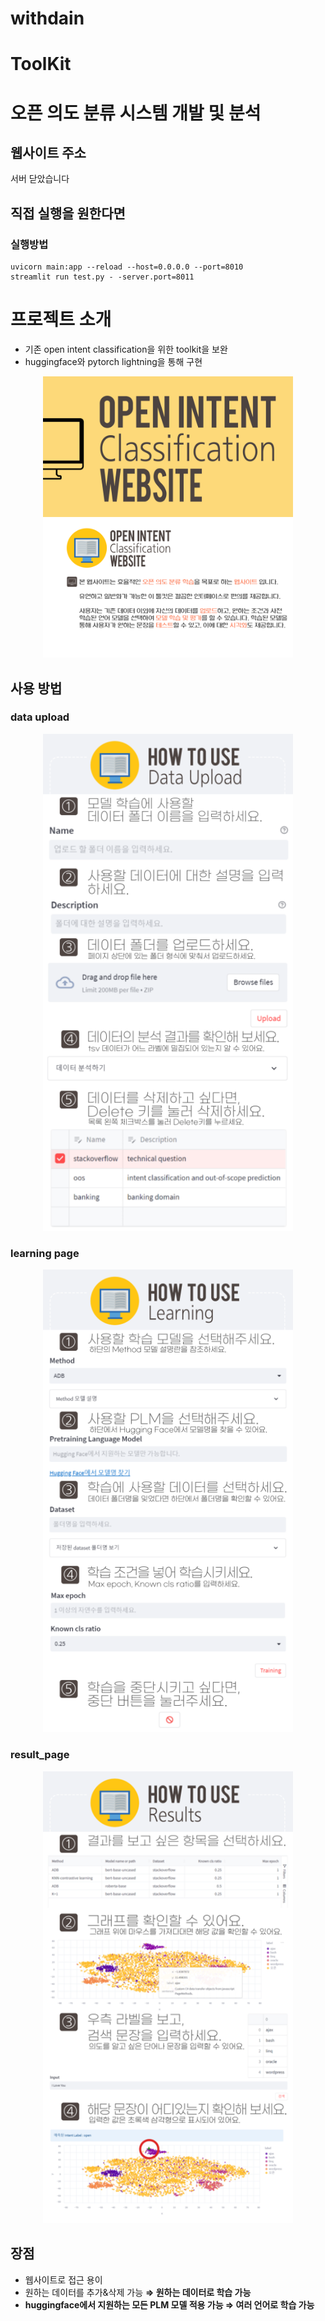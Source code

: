 # withdain
# ToolKit
# 오픈 의도 분류 시스템 개발 및 분석

## 웹사이트 주소
서버 닫았습니다


## 직접 실행을 원한다면

### 실행방법
```
uvicorn main:app --reload --host=0.0.0.0 --port=8010
streamlit run test.py - -server.port=8011
```

# 프로젝트 소개
+ 기존 open intent classification을 위한 toolkit을 보완
+ huggingface와 pytorch lightning을 통해 구현
<p align="center"><img src="./readme_images/web.png" width="400"></p>

## 사용 방법
### data upload
<p align="center"><img src="./readme_images/data_upload.png" width="400"></p>

### learning page
<p align="center"><img src="./readme_images/learning_page.png" width="400"></p>

### result_page
<p align="center"><img src="./readme_images/result_page.png" width="400"></p>



## 장점
+ 웹사이트로 접근 용이
+ 원하는 데이터를 추가&삭제 가능
<b>⇒ 원하는 데이터로 학습 가능
+ huggingface에서 지원하는 모든 PLM 모델 적용 가능
<b>⇒ 여러 언어로 학습 가능

